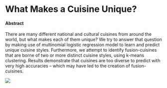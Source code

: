 # What Makes a Cuisine Unique?

#### Abstract
There are many different national and cultural cuisines from around the world, but what makes each of them unique? We try to answer that question by making use of multinomial logistic regression model to learn and predict unique cuisine styles. Furthermore, we attempt to identify fusion-cuisines that are borne of two or more distinct cuisine styles, using k-means clustering. Results demonstrate that cuisines are too diverse to predict with very high accuracies – which may have led to the creation of fusion-cuisines.

![][recipe-data-visual]

[recipe-data-visual]: https://github.com/SunayaShivakumar/Unique-Cuisines/blob/master/figures/fig04.png
